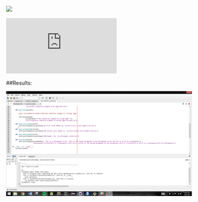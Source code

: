 
![](https://github.com/harrij15/Lab6)

![](https://github.com/harrij15/markdown.py)

##Results:

![Results](https://github.com/harrij15/Open-Source-Labs/blob/master/Lab6/unittest.png)
